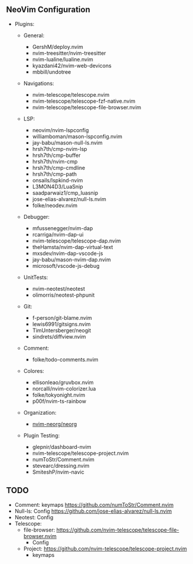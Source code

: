 ## NeoVim Configuration

- Plugins:

  - General:

    - GershM/deploy.nvim
    - nvim-treesitter/nvim-treesitter
    - nvim-lualine/lualine.nvim
    - kyazdani42/nvim-web-devicons
    - mbbill/undotree

  - Navigations:

    - nvim-telescope/telescope.nvim
    - nvim-telescope/telescope-fzf-native.nvim
    - nvim-telescope/telescope-file-browser.nvim

  - LSP:

    - neovim/nvim-lspconfig
    - williamboman/mason-lspconfig.nvim
    - jay-babu/mason-null-ls.nvim
    - hrsh7th/cmp-nvim-lsp
    - hrsh7th/cmp-buffer
    - hrsh7th/nvim-cmp
    - hrsh7th/cmp-cmdline
    - hrsh7th/cmp-path
    - onsails/lspkind-nvim
    - L3MON4D3/LuaSnip
    - saadparwaiz1/cmp_luasnip
    - jose-elias-alvarez/null-ls.nvim
    - folke/neodev.nvim

  - Debugger:

    - mfussenegger/nvim-dap
    - rcarriga/nvim-dap-ui
    - nvim-telescope/telescope-dap.nvim
    - theHamsta/nvim-dap-virtual-text
    - mxsdev/nvim-dap-vscode-js
    - jay-babu/mason-nvim-dap.nvim
    - microsoft/vscode-js-debug

  - UnitTests:

    - nvim-neotest/neotest
    - olimorris/neotest-phpunit

  - Git:

    - f-person/git-blame.nvim
    - lewis6991/gitsigns.nvim
    - TimUntersberger/neogit
    - sindrets/diffview.nvim

  - Comment:

    - folke/todo-comments.nvim

  - Colores:

    - ellisonleao/gruvbox.nvim
    - norcalli/nvim-colorizer.lua
    - folke/tokyonight.nvim
    - p00f/nvim-ts-rainbow

  - Organization:

    - [nvim-neorg/neorg](https://github.com/nvim-neorg/neorg)

  - Plugin Testing:

    - glepnir/dashboard-nvim
    - nvim-telescope/telescope-project.nvim
    - numToStr/Comment.nvim
    - stevearc/dressing.nvim
    - SmiteshP/nvim-navic

## TODO

- Comment: keymaps https://github.com/numToStr/Comment.nvim
- Null-ls: Config https://github.com/jose-elias-alvarez/null-ls.nvim
- Neotest: Config
- Telescope:
  - file-browser: https://github.com/nvim-telescope/telescope-file-browser.nvim
    - Config
  - Project: https://github.com/nvim-telescope/telescope-project.nvim
    - keymaps
